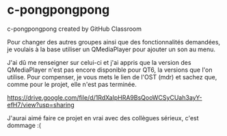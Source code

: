 # c-pongpongpong
c-pongpongpong created by GitHub Classroom

Pour changer des autres groupes ainsi que des fonctionnalités demandées, je voulais à la base utiliser un QMediaPlayer pour ajouter un son au menu.

J'ai dû me renseigner sur celui-ci et j'ai appris que la version des QMediaPlayer n'est pas encore disponible pour QT6, la versions que l'on utilise.
Pour compenser, je vous mets le lien de l'OST (mdr) et sachez que, comme pour le projet, elle n'est pas terminée.

https://drive.google.com/file/d/1RdXaIpHRA9BsQooWCSyCUah3ayY-efH7/view?usp=sharing

J'aurai aimé faire ce projet en vrai avec des collègues sérieux, c'est dommage :(
